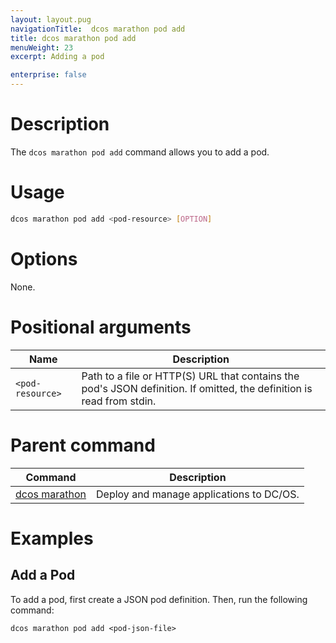 ```yaml
---
layout: layout.pug
navigationTitle:  dcos marathon pod add
title: dcos marathon pod add
menuWeight: 23
excerpt: Adding a pod

enterprise: false
---
```



# Description
The `dcos marathon pod add` command allows you to add a pod.

# Usage

```bash
dcos marathon pod add <pod-resource> [OPTION]
```

# Options

None.

# Positional arguments

| Name |  Description |
|---------|-------------|
| `<pod-resource>`   |  Path to a file or HTTP(S) URL that contains the pod's JSON definition. If omitted, the definition is read from stdin. |

# Parent command

| Command | Description |
|---------|-------------|
| [dcos marathon](/1.12/cli/command-reference/dcos-marathon/) | Deploy and manage applications to DC/OS. |

# Examples

## Add a Pod

To add a pod, first create a JSON pod definition. Then, run the following command:
```
dcos marathon pod add <pod-json-file>
```
